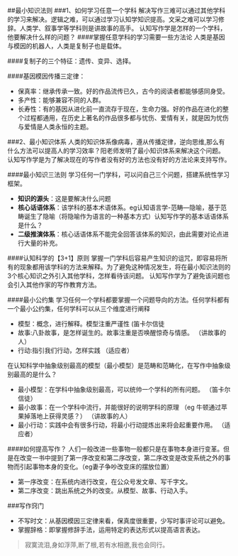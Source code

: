 ##最小知识法则
###1、如何学习任意一个学科
解决写作三难可以通过其他学科的学习来解决。逻辑之难，可以通过学习认知学知识提高。文采之难可以学习修辞。人类学、叙事学等学科则是讲故事的高手。
认知写作学是怎样的一个学科，他要解决什么样的问题？
####掌握任意学科的学习需要一些方法论
人类是基因与模因的机器人，人类是复制子也是载体。

####复制子的三个特征：遗传、变异、选择。

####基因模因传播三定律：
+ 保真率：继承传承一致。好的作品流传已久，古今的阅读者都能够感同身受。
+ 多产性：能够兼容不同的人群。
+ 长寿性：有的基因从进化前一直流存于现在，生命力强。好的作品在进化的整个过程都通用，在历史上著名的作品很多都与忧伤、爱情有关，就是因为忧伤与爱情是人类永恒的主题。

###2、最小知识体系
人类的知识体系像病毒，遵从传播定律，逆向思维,那么有什么方法可以提高人的学习效率？阳老师发明了最小知识体系来解决这个问题。
认知写作学是为了解决现在的写作者没有好的方法也没有好的方法论来支持写作。

####最小知识三法则
学习任何一门学科，可以问自己三个问题，搭建系统性学习框架。
+ **知识的源头**：这是要解决什么问题
+ **核心话语体系**：该学科的基本术语体系。eg认知语言学-范畴—隐喻，基于范畴诞生了隐喻（将隐喻作为语言的一种基本方式）认知写作学的基本话语体系是什么？
+ **二级推演体系**：核心话语体系不能完全回答该体系的知识，由此需要对论点进行大量的补充。

####认知科学的【3+1】原则
掌握一门学科后容易产生知识的诅咒，即容易将所有的现象都用该学科的方法来解释。为了避免这种情况发生，将在最小知识法则的3个核心知识之外引入其他学科，怎样看待该问题。
认知写作学为了避免该问题也会引入其他作家的写作教育方法。

####最小公约集
学习任何一个学科都要掌握一个问题导向的方法。任何学科都有一个最小公约集，任何学科可以从三个维度进行阐释
+ 模型：概念，进行解释。模型注重严谨性                                                  (笛卡尔信徒 
+ 故事:八卦故事，是怎样诞生的。故事注重是否唤醒惊奇与情感。                             （讲故事的人）
+ 行动:指引我们行动，怎样实践                                                           （适应者）

在认知科学中抽象级别最高的模型（最小模型）是范畴和范畴化，在写作中抽象级别最高的是什么？
+ 最小模型：在学科中抽象级别最高，可以统帅一个学科的所有问题。                                     （笛卡尔信徒）
+ 最小故事：在一个学科中流行，并能很好的说明学科的原理 （eg 牛顿通过苹果掉落地上获得灵感？）        （讲故事的人）
+ 最小行动：实践中会有很多行动，将最小行动提炼出来将会起重要作用。                                   （适应者）

####如何提高写作？
人们一般改进一些事物一般都只是在事物本身进行变革。但是在改变一书中提到了第一序改变和第二序改变，第二序改变是改变系统之外的事物而引起事物本身的变化。（eg妻子争吵改变床的摆放位置）
+ 第一序改变：在系统内进行改变，在公众号发文章、写千字文。
+ 第二序改变：跳出系统之外的改变。从模型、故事、行动入手。

###写作窍门
+ 不写时文：从基因模因三定律来看，保真度很重要，少写时事评论可以避免。
+ 掌握辞格：即掌握修辞手法，运用特定的表达形式以提高语言表达。
>寂寞流泪,身如浮萍,断了根,若有水相邀,我也会同行。







